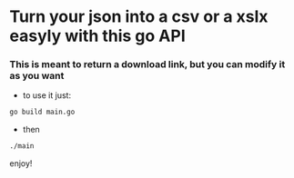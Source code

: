 # Turn your json into a csv or a xslx easyly with this go API

### This is meant to return a download link, but you can modify it as you want

- to use it just:

```bash
go build main.go
```

- then

```bash
./main
```

enjoy!
